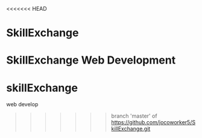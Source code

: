 <<<<<<< HEAD
# SkillExchange
SkillExchange Web Development
=======
# skillExchange
web develop
>>>>>>> branch 'master' of https://github.com/jocoworker5/SkillExchange.git
